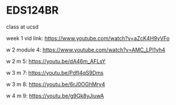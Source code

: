 # EDS124BR
class at ucsd

week 1 vid link: https://www.youtube.com/watch?v=aZcK4H9yVFo

w 2 module 4: https://www.youtube.com/watch?v=AMC_LPl1yh4

w 2 m 5: https://youtu.be/dA46m_AFLsY

w 3 m 7: https://youtu.be/PdfI4qS9Dms

w 3 m 8: https://youtu.be/6rJ0OGhMry4

w 4 m 9: https://youtu.be/g9Gk8yJiuwA
